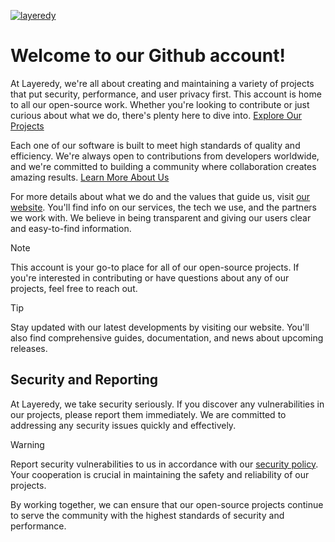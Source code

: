[![layeredy](https://r2.layeredy.com/wordmark.png)](https://layeredy.com)

# Welcome to our Github account!

At Layeredy, we're all about creating and maintaining a variety of projects that put security, performance, and user privacy first. This account is home to all our open-source work. Whether you're looking to contribute or just curious about what we do, there's plenty here to dive into. [Explore Our Projects](https://layeredy.com/portfolio/)

Each one of our software is built to meet high standards of quality and efficiency. We're always open to contributions from developers worldwide, and we're committed to building a community where collaboration creates amazing results. [Learn More About Us
](https://layeredy.com/history/)

For more details about what we do and the values that guide us, visit [our website](https://layeredy.com/). You'll find info on our services, the tech we use, and the partners we work with. We believe in being transparent and giving our users clear and easy-to-find information.


> [!NOTE]
> This account is your go-to place for all of our open-source projects. If you're interested in contributing or have questions about any of our projects, feel free to reach out.

> [!TIP]
> Stay updated with our latest developments by visiting our website. You'll also find comprehensive guides, documentation, and news about upcoming releases.

## Security and Reporting

At Layeredy, we take security seriously. If you discover any vulnerabilities in our projects, please report them immediately. We are committed to addressing any security issues quickly and effectively.

> [!WARNING]
> Report security vulnerabilities to us in accordance with our [security policy](https://layeredy.com/security-policy/). Your cooperation is crucial in maintaining the safety and reliability of our projects.

By working together, we can ensure that our open-source projects continue to serve the community with the highest standards of security and performance.
